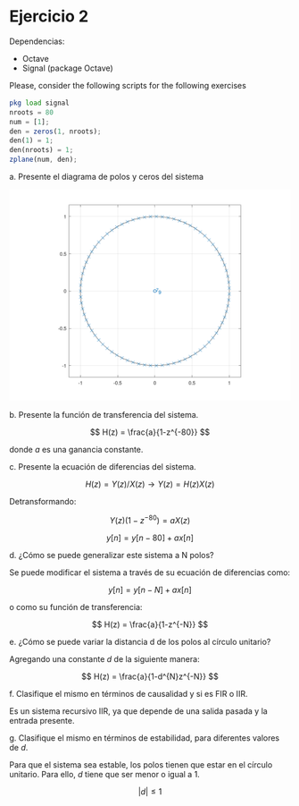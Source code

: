 # Ejercicio 2

Dependencias:

* Octave
* Signal (package Octave)

Please, consider the following scripts for the following exercises

```octave
pkg load signal
nroots = 80
num = [1];
den = zeros(1, nroots);
den(1) = 1;
den(nroots) = 1;
zplane(num, den);
```

a. Presente el diagrama de polos y ceros del sistema

![](img/ex2-80poles.png)

b. Presente la función de transferencia del sistema.

$$
H(z) = \frac{a}{1-z^{-80}}
$$

donde $a$ es una ganancia constante.

c. Presente la ecuación de diferencias del sistema.

$$
H(z) = Y(z) / X(z) \rightarrow Y(z) = H(z)X(z) 
$$

Detransformando:

$$
Y(z)(1 - z^{-80}) = aX(z)
$$

$$
y[n] = y[n-80] + ax[n]
$$

d. ¿Cómo se puede generalizar este sistema a N polos?

Se puede modificar el sistema a través de su ecuación de diferencias como:

$$
y[n] = y[n-N] + ax[n]
$$

o como su función de transferencia:

$$
H(z) = \frac{a}{1-z^{-N}}
$$

e. ¿Cómo se puede variar la distancia d de los polos al círculo unitario?

Agregando una constante $d$ de la siguiente manera:

$$
H(z) = \frac{a}{1-d^{N}z^{-N}}
$$

f. Clasifique el mismo en términos de causalidad y si es FIR o IIR.

Es un sistema recursivo IIR, ya que depende de una salida pasada y la entrada presente.

g. Clasifique el mismo en términos de estabilidad, para diferentes valores de $d$.

Para que el sistema sea estable, los polos tienen que estar en el círculo unitario. Para ello, $d$ tiene que ser menor o igual a 1.

$$
|d| \le 1
$$

